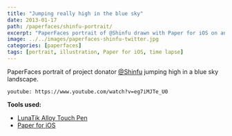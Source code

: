 ```yaml
---
title: "Jumping really high in the blue sky"
date: 2013-01-17
path: /paperfaces/shinfu-portrait/
excerpt: "PaperFaces portrait of @Shinfu drawn with Paper for iOS on an iPad."
image: ../../images/paperfaces-shinfu-twitter.jpg
categories: [paperfaces]
tags: [portrait, illustration, Paper for iOS, time lapse]
---
```


PaperFaces portrait of project donator [@Shinfu](https://twitter.com/Shinfu) jumping high in a blue sky landscape.

`youtube: https://www.youtube.com/watch?v=eg7iMJTe_U0`

**Tools used:**

- [LunaTik Alloy Touch Pen](https://www.amazon.com/gp/product/B00821TR7G/ref=as_li_ss_tl?ie=UTF8&tag=mademist-20&linkCode=as2&camp=1789&creative=390957&creativeASIN=B00821TR7G)
- [Paper for iOS](https://paper.bywetransfer.com/)
